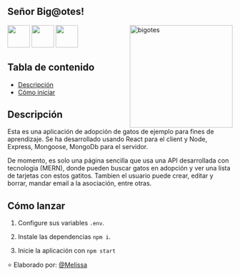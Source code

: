 <h2> Señor Big@otes!</h2>
<img src="https://github.com/MelissaMelendez15/asset/blob/main/react.png" width="50">
<img src="https://github.com/MelissaMelendez15/asset/blob/main/nodejs.png" width="50">
<img src="https://github.com/MelissaMelendez15/asset/blob/main/database.png" width="50">


<img align='right' src="https://github.com/MelissaMelendez15/asset/blob/main/cat.png" alt="bigotes" width="230">

## Tabla de contenido

- [Descripción](#descripción)
- [Cómo iniciar](#cómo-iniciar)

## Descripción

Esta es una aplicación de adopción de gatos de ejemplo para fines de aprendizaje. Se ha desarrollado usando React para el client y Node, Express, Mongoose, MongoDb para el servidor.

De momento, es solo una página sencilla que usa una API desarrollada con tecnologia (MERN), donde pueden buscar gatos en adopción y ver una lista de tarjetas con estos gatitos. Tambien el usuario puede crear, editar y borrar, mandar email a la asociación, entre otras.

## Cómo lanzar

1. Configure sus variables `.env`.

2. Instale las dependencias `npm i`.

3. Inicie la aplicación con `npm start`


⭐️ Elaborado por: [@Melissa](https://github.com/)
